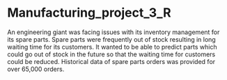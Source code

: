 # Manufacturing_project_3_R
An engineering giant was facing issues with its inventory management for its spare parts. Spare parts were frequently out of stock resulting in long waiting time for its customers. It wanted to be able to predict parts which could go out of stock in the future so that the waiting time for customers could be reduced. Historical data of spare parts orders was provided for over 65,000 orders.
